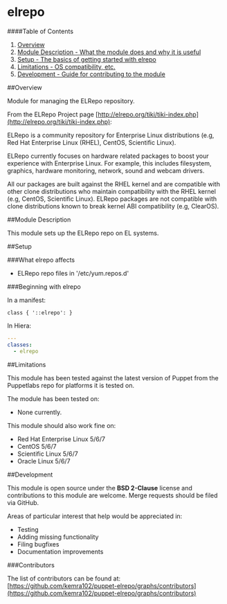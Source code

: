 # elrepo

####Table of Contents

1. [Overview](#overview)
2. [Module Description - What the module does and why it is useful](#module-description)
3. [Setup - The basics of getting started with elrepo](#setup)
4. [Limitations - OS compatibility, etc.](#limitations)
5. [Development - Guide for contributing to the module](#development)

##Overview

Module for managing the ELRepo repository.

From the ELRepo Project page [http://elrepo.org/tiki/tiki-index.php](http://elrepo.org/tiki/tiki-index.php):

ELRepo is a community repository for Enterprise Linux distributions (e.g, Red Hat Enterprise Linux (RHEL), CentOS, Scientific Linux).

ELRepo currently focuses on hardware related packages to boost your experience with Enterprise Linux. For example, this includes filesystem, graphics, hardware monitoring, network, sound and webcam drivers.

All our packages are built against the RHEL kernel and are compatible with other clone distributions who maintain compatibility with the RHEL kernel (e.g, CentOS, Scientific Linux). ELRepo packages are not compatible with clone distributions known to break kernel ABI compatibility (e.g, ClearOS).

##Module Description

This module sets up the ELRepo repo on EL systems.

##Setup

###What elrepo affects

* ELRepo repo files in '/etc/yum.repos.d'

###Beginning with elrepo

In a manifest:

```puppet
class { '::elrepo': }
```

In Hiera:

```yaml
---
classes:
  - elrepo
```

##Limitations

This module has been tested against the latest version of Puppet from the Puppetlabs repo for platforms it is tested on.

The module has been tested on:

* None currently.

This module should also work fine on:

* Red Hat Enterprise Linux 5/6/7
* CentOS 5/6/7
* Scientific Linux 5/6/7
* Oracle Linux 5/6/7

##Development

This module is open source under the **BSD 2-Clause** license and contributions to this module are welcome. Merge requests should be filed via GitHub.

Areas of particular interest that help would be appreciated in:

* Testing
* Adding missing functionality
* Filing bugfixes
* Documentation improvements

###Contributors

The list of contributors can be found at: [https://github.com/kemra102/puppet-elrepo/graphs/contributors](https://github.com/kemra102/puppet-elrepo/graphs/contributors)
